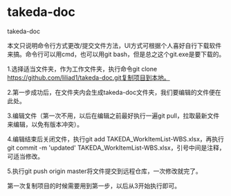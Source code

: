 # takeda-doc
takeda-doc

本文只说明命令行方式更改/提交文件方法，UI方式可根据个人喜好自行下载软件来搞。命令行可以用cmd，也可以用git bash，但是总之这个git.exe是要下载的。

1.选择适当文件夹，作为工作文件夹，执行命令git clone https://github.com/liliad1/takeda-doc.git复制项目到本地。

2.第一步成功后，在文件夹内会生成takeda-doc文件夹，我们要编辑的文件便在此处。

3.编辑文件（第一次不用，以后在编辑之前最好执行一遍git pull，拉取最新文件来编辑，以免有版本冲突）。

4.编辑结束后关闭文件，执行git add TAKEDA_WorkItemList-WBS.xlsx，再执行git commit -m 'updated' TAKEDA_WorkItemList-WBS.xlsx，引号中间是注释，可适当修改。

5.执行git push origin master将文件提交到远程仓库，一次修改就完了。

第一次复制项目的时候需要用到第一步，以后从3开始执行即可。
